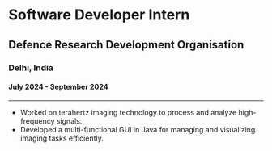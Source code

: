 # Software Developer Intern
## Defence Research Development Organisation
### Delhi, India
#### July 2024 - September 2024

---

- Worked on terahertz imaging technology to process and analyze high-frequency signals.
- Developed a multi-functional GUI in Java for managing and visualizing imaging tasks efficiently.


